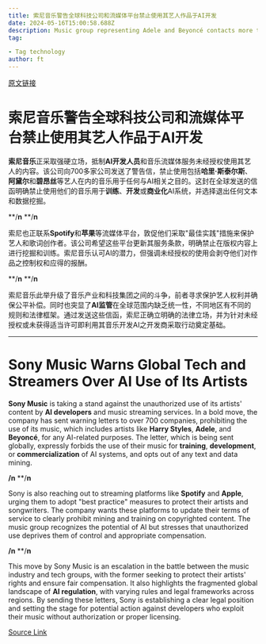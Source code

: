 ```yaml
---
title: 索尼音乐警告全球科技公司和流媒体平台禁止使用其艺人作品于AI开发
date: 2024-05-16T15:00:58.688Z
description: Music group representing Adele and Beyoncé contacts more than 700 companies to prohibit use of content
tag: 

- Tag technology
author: ft
---
```


[原文链接](https://ft.com/content/c5b93b23-9f26-4e6b-9780-a5d3e5e7a409)

# **索尼音乐**警告全球科技公司和流媒体平台禁止使用其艺人作品于AI开发

**索尼音乐**正采取强硬立场，抵制**AI开发人员**和音乐流媒体服务未经授权使用其艺人的内容。该公司向700多家公司发送了警告信，禁止使用包括**哈里·斯泰尔斯**、**阿黛尔**和**碧昂丝**等艺人在内的音乐用于任何与AI相关之目的。这封在全球发送的信函明确禁止使用他们的音乐用于**训练**、**开发**或**商业化**AI系统，并选择退出任何文本和数据挖掘。

**/**n** **/**n**

索尼也正联系**Spotify**和**苹果**等流媒体平台，敦促他们采取"最佳实践"措施来保护艺人和歌词创作者。该公司希望这些平台更新其服务条款，明确禁止在版权内容上进行挖掘和训练。索尼音乐认可AI的潜力，但强调未经授权的使用会剥夺他们对作品之控制权和应得的报酬。

**/**n** **/**n**

索尼音乐此举升级了音乐产业和科技集团之间的斗争，前者寻求保护艺人权利并确保公平补偿。同时也突显了**AI监管**在全球范围内缺乏统一性，不同地区有不同的规则和法律框架。通过发送这些信函，索尼正确立明确的法律立场，并为针对未经授权或未获得适当许可即利用其音乐开发AI之开发商采取行动奠定基础。

---

# Sony Music Warns Global Tech and Streamers Over AI Use of Its Artists 

**Sony Music** is taking a stand against the unauthorized use of its artists' content by **AI developers** and music streaming services. In a bold move, the company has sent warning letters to over 700 companies, prohibiting the use of its music, which includes artists like **Harry Styles**, **Adele**, and **Beyoncé**, for any AI-related purposes. The letter, which is being sent globally, expressly forbids the use of their music for **training**, **development**, or **commercialization** of AI systems, and opts out of any text and data mining. 

**/n** **/**n**

Sony is also reaching out to streaming platforms like **Spotify** and **Apple**, urging them to adopt "best practice" measures to protect their artists and songwriters. The company wants these platforms to update their terms of service to clearly prohibit mining and training on copyrighted content. The music group recognizes the potential of AI but stresses that unauthorized use deprives them of control and appropriate compensation. 

**/n** **/**n**

This move by Sony Music is an escalation in the battle between the music industry and tech groups, with the former seeking to protect their artists' rights and ensure fair compensation. It also highlights the fragmented global landscape of **AI regulation**, with varying rules and legal frameworks across regions. By sending these letters, Sony is establishing a clear legal position and setting the stage for potential action against developers who exploit their music without authorization or proper licensing.

[Source Link](https://ft.com/content/c5b93b23-9f26-4e6b-9780-a5d3e5e7a409)

